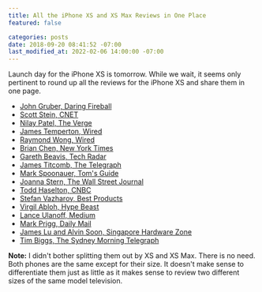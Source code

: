 ```yaml
---
title: All the iPhone XS and XS Max Reviews in One Place
featured: false

categories: posts
date: 2018-09-20 08:41:52 -07:00
last_modified_at: 2022-02-06 14:00:00 -07:00
---
```


Launch day for the iPhone XS is tomorrow. While we wait, it seems only pertinent to round up all the reviews for the iPhone XS and share them in one page.

- [John Gruber, Daring Fireball](https://daringfireball.net/2018/09/the_iphones_xs)
- [Scott Stein, CNET](https://www.cnet.com/reviews/apple-iphone-xs-review/)
- [Nilay Patel, The Verge](https://www.theverge.com/2018/9/18/17871816/apple-iphone-xs-max-review-camera-processor-battery-price)
- [James Temperton, Wired](https://www.wired.co.uk/article/apple-iphone-xs-reviews)
- [Raymond Wong, Wired](https://mashable.com/feature/apple-iphone-xs-max-review/?europe=true#h1rnHH7.3aq3)
- [Brian Chen, New York Times](https://www.nytimes.com/2018/09/18/technology/personaltech/iphone-xs-max-review.html)
- [Gareth Beavis, Tech Radar](https://www.techradar.com/uk/reviews/iphone-xs-review)
- [James Titcomb, The Telegraph](https://www.telegraph.co.uk/technology/2018/09/18/iphone-xs-max-review-jumbotron-phone-want/)
- [Mark Spoonauer, Tom's Guide](https://www.tomsguide.com/us/iphone-xs-max,review-5747.html)
- [Joanna Stern, The Wall Street Journal](https://www.wsj.com/articles/iphone-xs-and-xs-max-review-sit-tight-for-the-xr-1537264800)
- [Todd Haselton, CNBC](https://www.cnbc.com/2018/09/18/iphone-xs-and-iphone-xs-max-review.html)
- [Stefan Vazharov, Best Products](https://www.bestproducts.com/tech/gadgets/a23069402/apple-iphone-xs-and-xs-max-review/)
- [Virgil Abloh, Hype Beast](https://hypebeast.com/2018/9/exclusive-virgil-abloh-apple-iphone-xs-max-review)
- [Lance Ulanoff, Medium](https://medium.com/s/story/apple-iphone-xs-and-xs-max-are-simply-excellent-d2580999b8c4)
- [Mark Prigg, Daily Mail](https://www.dailymail.co.uk/sciencetech/article-6177975/Bigger-better-way-Apples-XS-really-does-iPhone-Max.html)
- [James Lu and Alvin Soon, Singapore Hardware Zone](https://www.hardwarezone.com.sg/review-apple-iphone-xs-and-xs-max-review-x-evolved)
- [Tim Biggs, The Sydney Morning Telegraph](https://www.smh.com.au/technology/iphone-xs-max-a-photo-editor-s-take-on-apple-s-latest-and-greatest-20180918-p504i4.html)

**Note:** I didn't bother splitting them out by XS and XS Max. There is no need. Both phones are the same except for their size. It doesn't make sense to differentiate them just as little as it makes sense to review two different sizes of the same model television.

